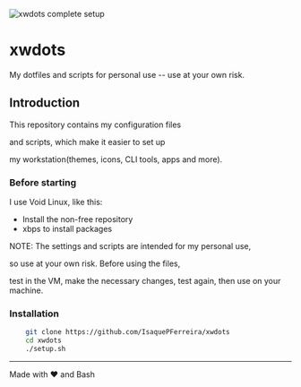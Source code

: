 ![xwdots complete setup](xwdots-comple-setup.png)

# xwdots

My dotfiles and scripts for personal use -- use at your own risk.

## Introduction

This repository contains my configuration files

and scripts, which make it easier to set up 

my workstation(themes, icons, CLI tools, apps and more).

### Before starting

I use Void Linux, like this:
- Install the non-free repository
- xbps to install packages

NOTE: The settings and scripts are intended for my personal use,

so use at your own risk. Before using the files,

test in the VM, make the necessary changes, test again, then use on your machine.

### Installation

```sh
    git clone https://github.com/IsaquePFerreira/xwdots
    cd xwdots
    ./setup.sh
```

---

Made with ❤ and Bash

